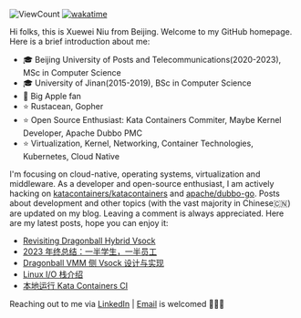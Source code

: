 ![ViewCount](https://views.whatilearened.today/views/github/<justxuewei>/<justxuewei>.svg) [![wakatime](https://wakatime.com/badge/user/018eae19-2c35-4919-be43-56bc26b446d9.svg)](https://wakatime.com/@018eae19-2c35-4919-be43-56bc26b446d9)

Hi folks, this is Xuewei Niu from Beijing. Welcome to my GitHub homepage. Here is a brief introduction about me:

- 🎓 Beijing University of Posts and Telecommunications(2020-2023), MSc in Computer Science
- 🎓 University of Jinan(2015-2019), BSc in Computer Science
- 📱 Big Apple fan
- ⭐️ Rustacean, Gopher
- ⭐️ Open Source Enthusiast: Kata Containers Commiter, Maybe Kernel Developer, Apache Dubbo PMC
- ⭐ Virtualization, Kernel, Networking, Container Technologies, Kubernetes, Cloud Native

I'm focusing on cloud-native, operating systems, virtualization and middleware. As a developer and open-source enthusiast, I am actively hacking on [katacontainers/katacontainers](https://github.com/kata-containers/kata-containers) and [apache/dubbo-go](https://github.com/apache/dubbo-go). Posts about development and other topics (with the vast majority in Chinese🇨🇳) are updated on my blog. Leaving a comment is always appreciated. Here are my latest posts, hope you can enjoy it:

<!-- BLOG-POST-LIST:START -->
- [Revisiting Dragonball Hybrid Vsock](https://nxw.name/2024/revisiting-hybrid-vsock)
- [2023 年终总结：一半学生，一半员工](https://nxw.name/2024/2023-review)
- [Dragonball VMM 侧 Vsock 设计与实现](https://nxw.name/2023/vsock-on-vmm)
- [Linux I/O 栈介绍](https://nxw.name/2023/linux-io)
- [本地运行 Kata Containers CI](https://nxw.name/2023/kata-containers-ci-testing-on-local)
<!-- BLOG-POST-LIST:END -->

Reaching out to me via [LinkedIn](https://www.linkedin.com/in/justxuewei) | [Email](mailto:justxuewei@apache.org) is welcomed 🤟🤟🤟
